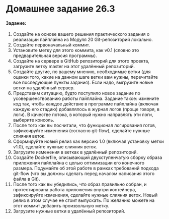# Домашнее задание 26.3

#### Задание:

1. Создайте на основе вашего решения практического задания о реализации пайплайна из Модуля 20 Git-репозиторий локально.
2. Создайте первоначальный коммит.
3. Установите метку для этого коммита, как v0.1 (словно это предварительная версия программы).
4. Создайте на сервере в GitHub репозиторий для этого проекта, загрузите ветку master на этот удалённый репозиторий.
5. Создайте другие, по вашему мнению, необходимые ветки (для оценки того, какие на данном шаге ветки вам нужны, перечитайте все последующие пункты задания). Если надо, выгрузите новые ветки на удалённый сервер.
6. Представим ситуацию, будто поступило новое задание по усовершенствованию работы пайплайна. Задание такое: измените код так, чтобы каждое действие в программе пайплайна (включая каждую его стадию) добавлялось в журнал логов (проще говоря, в логи). В качестве потока, в который нужно направлять эти логи, выберите консоль.
7. После того как вы посчитали, что функционал логирования готов, зафиксируйте изменения (согласно git-flow), сделайте нужные слияния веток.
8. Сформируйте новый релиз как версию 1.0 (включая установку метки v1.0), сделайте нужные слияния веток.
9. Загрузите изменения в ветках в удалённый репозиторий.
10. Создайте Dockerfile, описывающий двухступенчатую сборку образа приложения пайплайна с целью оптимизации его конечного размера. Подумайте об этой работе в рамках требований подхода git-flow (что вы должны сделать перед началом написания этого файла в Git).
11. После того как вы убедились, что образ правильно собран, и протестирована работа приложения внутри контейнера, зафиксируйте изменения, сделайте нужные слияния веток. Новый релиз в этом случае не стоит выпускать. По желанию можете на этот коммит добавить произвольную метку.
12. Загрузите нужные ветки в удалённый репозиторий.
